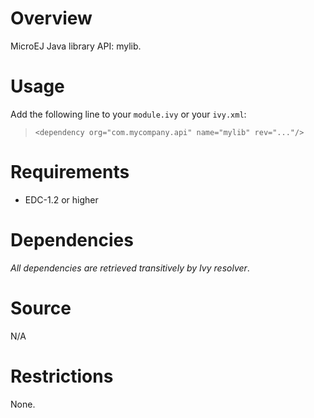 <!--
	Readme
	Copyright 2018 IS2T. All rights reserved.
	IS2T PROPRIETARY/CONFIDENTIAL. Use is subject to license terms.
-->
# Overview
MicroEJ Java library API: mylib.

# Usage
Add the following line to your `module.ivy` or your `ivy.xml`:
> `<dependency org="com.mycompany.api" name="mylib" rev="..."/>`

# Requirements
  - EDC-1.2 or higher

# Dependencies
_All dependencies are retrieved transitively by Ivy resolver_.

# Source
N/A

# Restrictions
None.